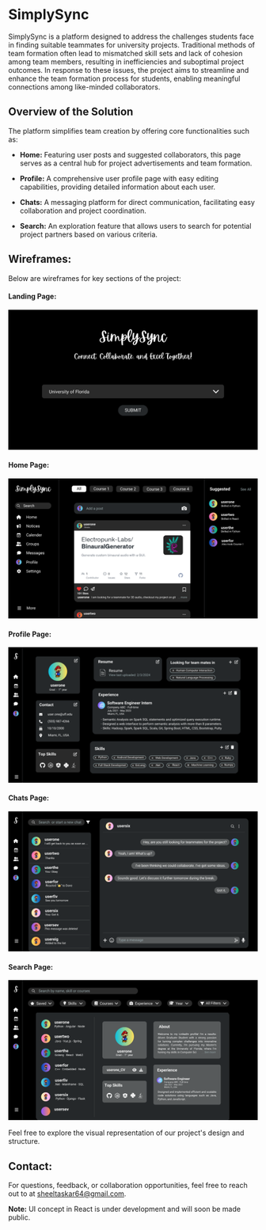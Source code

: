 # SimplySync

SimplySync is a platform designed to address the challenges students face in finding suitable teammates for university projects. Traditional methods of team formation often lead to mismatched skill sets and lack of cohesion among team members, resulting in inefficiencies and suboptimal project outcomes. In response to these issues, the project aims to streamline and enhance the team formation process for students, enabling meaningful connections among like-minded collaborators.

## Overview of the Solution

The platform simplifies team creation by offering core functionalities such as:


- **Home:** Featuring user posts and suggested collaborators, this page serves as a central hub for project advertisements and team formation.

- **Profile:** A comprehensive user profile page with easy editing capabilities, providing detailed information about each user.

- **Chats:** A messaging platform for direct communication, facilitating easy collaboration and project coordination.

- **Search:** An exploration feature that allows users to search for potential project partners based on various criteria.



## Wireframes:

Below are wireframes for key sections of the project:

#### Landing Page:

![Alt Text](./wireframes/landing.png)


#### Home Page:

![Alt Text](./wireframes/home.png)

#### Profile Page:

![Alt Text](./wireframes/profile.png)

#### Chats Page:

![Alt Text](./wireframes/chat.png)

#### Search Page:

![Alt Text](./wireframes/search.png)

Feel free to explore the visual representation of our project's design and structure.

## Contact:

For questions, feedback, or collaboration opportunities, feel free to reach out to at sheeltaskar64@gmail.com.

**Note:** UI concept in React is under development and will soon be made public.

